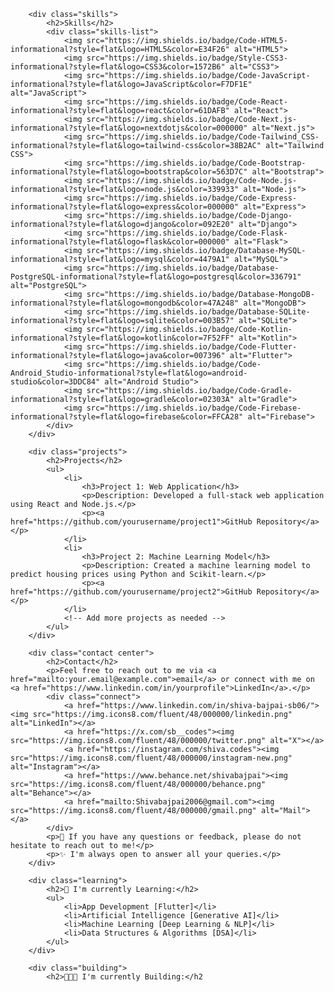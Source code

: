         <div class="skills">
            <h2>Skills</h2>
            <div class="skills-list">
                <img src="https://img.shields.io/badge/Code-HTML5-informational?style=flat&logo=HTML5&color=E34F26" alt="HTML5">
                <img src="https://img.shields.io/badge/Style-CSS3-informational?style=flat&logo=CSS3&color=1572B6" alt="CSS3">
                <img src="https://img.shields.io/badge/Code-JavaScript-informational?style=flat&logo=JavaScript&color=F7DF1E" alt="JavaScript">
                <img src="https://img.shields.io/badge/Code-React-informational?style=flat&logo=react&color=61DAFB" alt="React">
                <img src="https://img.shields.io/badge/Code-Next.js-informational?style=flat&logo=nextdotjs&color=000000" alt="Next.js">
                <img src="https://img.shields.io/badge/Code-Tailwind_CSS-informational?style=flat&logo=tailwind-css&color=38B2AC" alt="Tailwind CSS">
                <img src="https://img.shields.io/badge/Code-Bootstrap-informational?style=flat&logo=bootstrap&color=563D7C" alt="Bootstrap">
                <img src="https://img.shields.io/badge/Code-Node.js-informational?style=flat&logo=node.js&color=339933" alt="Node.js">
                <img src="https://img.shields.io/badge/Code-Express-informational?style=flat&logo=express&color=000000" alt="Express">
                <img src="https://img.shields.io/badge/Code-Django-informational?style=flat&logo=django&color=092E20" alt="Django">
                <img src="https://img.shields.io/badge/Code-Flask-informational?style=flat&logo=flask&color=000000" alt="Flask">
                <img src="https://img.shields.io/badge/Database-MySQL-informational?style=flat&logo=mysql&color=4479A1" alt="MySQL">
                <img src="https://img.shields.io/badge/Database-PostgreSQL-informational?style=flat&logo=postgresql&color=336791" alt="PostgreSQL">
                <img src="https://img.shields.io/badge/Database-MongoDB-informational?style=flat&logo=mongodb&color=47A248" alt="MongoDB">
                <img src="https://img.shields.io/badge/Database-SQLite-informational?style=flat&logo=sqlite&color=003B57" alt="SQLite">
                <img src="https://img.shields.io/badge/Code-Kotlin-informational?style=flat&logo=kotlin&color=7F52FF" alt="Kotlin">
                <img src="https://img.shields.io/badge/Code-Flutter-informational?style=flat&logo=java&color=007396" alt="Flutter">
                <img src="https://img.shields.io/badge/Code-Android_Studio-informational?style=flat&logo=android-studio&color=3DDC84" alt="Android Studio">
                <img src="https://img.shields.io/badge/Code-Gradle-informational?style=flat&logo=gradle&color=02303A" alt="Gradle">
                <img src="https://img.shields.io/badge/Code-Firebase-informational?style=flat&logo=firebase&color=FFCA28" alt="Firebase">
            </div>
        </div>

        <div class="projects">
            <h2>Projects</h2>
            <ul>
                <li>
                    <h3>Project 1: Web Application</h3>
                    <p>Description: Developed a full-stack web application using React and Node.js.</p>
                    <p><a href="https://github.com/yourusername/project1">GitHub Repository</a></p>
                </li>
                <li>
                    <h3>Project 2: Machine Learning Model</h3>
                    <p>Description: Created a machine learning model to predict housing prices using Python and Scikit-learn.</p>
                    <p><a href="https://github.com/yourusername/project2">GitHub Repository</a></p>
                </li>
                <!-- Add more projects as needed -->
            </ul>
        </div>
        
        <div class="contact center">
            <h2>Contact</h2>
            <p>Feel free to reach out to me via <a href="mailto:your.email@example.com">email</a> or connect with me on <a href="https://www.linkedin.com/in/yourprofile">LinkedIn</a>.</p>
            <div class="connect">
                <a href="https://www.linkedin.com/in/shiva-bajpai-sb06/"><img src="https://img.icons8.com/fluent/48/000000/linkedin.png" alt="LinkedIn"></a>
                <a href="https://x.com/sb__codes"><img src="https://img.icons8.com/fluent/48/000000/twitter.png" alt="X"></a>
                <a href="https://instagram.com/shiva.codes"><img src="https://img.icons8.com/fluent/48/000000/instagram-new.png" alt="Instagram"></a>
                <a href="https://www.behance.net/shivabajpai"><img src="https://img.icons8.com/fluent/48/000000/behance.png" alt="Behance"></a>
                <a href="mailto:Shivabajpai2006@gmail.com"><img src="https://img.icons8.com/fluent/48/000000/gmail.png" alt="Mail"></a>
            </div>
            <p>💬 If you have any questions or feedback, please do not hesitate to reach out to me!</p>
            <p>✨️ I'm always open to answer all your queries.</p>
        </div>

        <div class="learning">
            <h2>📒 I'm currently Learning:</h2>
            <ul>
                <li>App Development [Flutter]</li>
                <li>Artificial Intelligence [Generative AI]</li>
                <li>Machine Learning [Deep Learning & NLP]</li>
                <li>Data Structures & Algorithms [DSA]</li>
            </ul>
        </div>

        <div class="building">
            <h2>👨🏻‍💻 I'm currently Building:</h2
